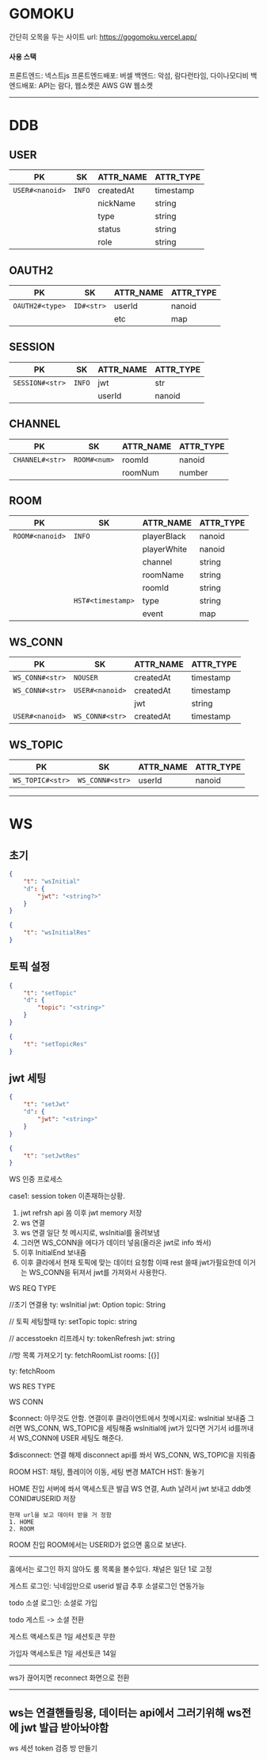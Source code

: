 # GOMOKU
간단히 오목을 두는 사이트
url: https://gogomoku.vercel.app/

#### 사용 스택
프론트엔드: 넥스트js
프론트엔드배포: 버셀
백엔드: 악섬, 람다런타임, 다이나모디비
백엔드배포: API는 람다, 웹소켓은 AWS GW 웹소켓

---
# DDB

## USER

|PK                 |SK                 |ATTR_NAME  |ATTR_TYPE  |
|-                  |-                  |-          |-          |
|`USER#<nanoid>`    |`INFO`             |createdAt  |timestamp  |
|                   |                   |nickName   |string     |
|                   |                   |type       |string     | guest / google / email
|                   |                   |status     |string     | ok / 
|                   |                   |role       |string     | user / admin

## OAUTH2

|PK                 |SK                         |ATTR_NAME  |ATTR_TYPE  |
|-                  |-                          |-          |-          |
|`OAUTH2#<type>`    |`ID#<str>`                 |userId     |nanoid     |
|                   |                           |etc        |map        |

## SESSION
|PK                 |SK             |ATTR_NAME  |ATTR_TYPE  |
|-                  |-              |-          |-          |
|`SESSION#<str>`    |`INFO`         |jwt        |str        |
|                   |               |userId     |nanoid     |

## CHANNEL
|PK                 |SK             |ATTR_NAME  |ATTR_TYPE  |
|-                  |-              |-          |-          |
|`CHANNEL#<str>`    |`ROOM#<num>`   |roomId     |nanoid     |
|                   |               |roomNum    |number     |

## ROOM
|PK             |SK                     |ATTR_NAME      |ATTR_TYPE  |
|-              |-                      |-              |-          |
|`ROOM#<nanoid>`|`INFO`                 |playerBlack    |nanoid     |
|               |                       |playerWhite    |nanoid     |
|               |                       |channel        |string     |
|               |                       |roomName       |string     |
|               |                       |roomId         |string     |
|               |`HST#<timestamp>`      |type           |string     |
|               |                       |event          |map        |

## WS_CONN
|PK                 |SK                 |ATTR_NAME  |ATTR_TYPE  |
|-                  |-                  |-          |-          |
|`WS_CONN#<str>`    |`NOUSER`           |createdAt  |timestamp  |
|`WS_CONN#<str>`    |`USER#<nanoid>`    |createdAt  |timestamp  |
|                   |                   |jwt        |string     |
|`USER#<nanoid>`    |`WS_CONN#<str>`    |createdAt  |timestamp  |

## WS_TOPIC
|PK                 |SK                 |ATTR_NAME  |ATTR_TYPE  |
|-                  |-                  |-          |-          |
|`WS_TOPIC#<str>`   |`WS_CONN#<str>`    |userId     |nanoid     |


---
# WS


## 초기
```json
{
    "t": "wsInitial"
    "d": {
        "jwt": "<string?>"
    }
}
```
```json
{
    "t": "wsInitialRes"
}
```

## 토픽 설정
```json
{
    "t": "setTopic"
    "d": {
        "topic": "<string>"
    }
}
```
```json
{
    "t": "setTopicRes"
}
```

## jwt 세팅

```json
{
    "t": "setJwt"
    "d": {
        "jwt": "<string>"
    }
}
```
```json
{
    "t": "setJwtRes"
}
```

WS 인증 프로세스

case1: session token 이존재하는상황.
1. jwt refrsh api 쏨 이후 jwt memory 저장
2. ws 연결
3. ws 연결 일단 첫 메시지로, wsInitial를 올려보냄
4. 그러면 WS_CONN을 에다가 데이터 넣음(올라온 jwt로 info 쏴서)
5. 이후 InitialEnd 보내줌
6. 이후 클라에서 현재 토픽에 맞는 데이터 요청함
   이때 rest 쏠때 jwt가필요한데 이거는 WS_CONN을 뒤져서 jwt를 가져와서 사용한다.


WS REQ TYPE

//초기 연결용
ty: wsInitial
jwt: Option<String>
topic: String

// 토픽 세팅할때
ty: setTopic
topic: string

// accesstoekn 리프레시 
ty: tokenRefresh
jwt: string


//방 목록 가져오기
ty: fetchRoomList
rooms: [{}]

ty: fetchRoom


WS RES TYPE




WS CONN

$connect: 아무것도 안함.
    연결이후 클라이언트에서 첫메시지로: wsInitial 보내줌
    그러면 WS_CONN, WS_TOPIC을 세팅해줌
    wsInitial에 jwt가 있다면 거기서 id를꺼내서 WS_CONN에 USER 세팅도 해준다.

$disconnect: 연결 해제
    disconnect api를 쏴서
    WS_CONN, WS_TOPIC을 지워줌




ROOM HST: 채팅, 플레이어 이동, 세팅 변경
MATCH HST: 돌놓기

HOME 진입
서버에 쏴서 액세스토큰 발급
WS 연결,
    Auth 날려서 jwt 보내고 ddb엣 CONID#USERID 저장
    
    
    현재 url을 보고 데이터 받을 거 정함
    1. HOME
    2. ROOM
   
ROOM 진입
ROOM에서는 USERID가 없으면 홈으로 보낸다.

----

홈에서는 로그인 하지 않아도 룸 목록을 볼수있다.
채널은 일단 1로 고정

게스트 로그인: 닉네임만으로 userid 발급 추후 소셜로그인 연동가능

todo
소셜 로그인: 소셜로 가입

todo
게스트 -> 소셜 전환

게스트 
액세스토큰 1일
세션토큰 무한

가입자
액세스토큰 1일
세션토큰 14일


---

ws가 끊어지면 reconnect 화면으로 전환



---
ws는 연결핸들링용, 데이터는 api에서
그러기위해 ws전에 jwt 발급 받아놔야함
---

ws
세션 token 검증 
방 만들기


